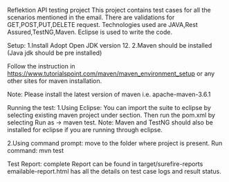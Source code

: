 Reflektion API testing project
This project contains test cases for all the scenarios mentioned in the email.
There are validations for GET,POST,PUT,DELETE request.
Technologies used are JAVA,Rest Assured,TestNG,Maven.
Eclipse is used to write the code.

Setup:
1.Install Adopt Open JDK version 12.
2.Maven should be installed (Java jdk should be pre installed)

Follow the instruction in https://www.tutorialspoint.com/maven/maven_environment_setup or any other sites for maven installation.

Note:
Please install the latest version of maven i.e. apache-maven-3.6.1


Running the test:
1.Using Eclipse:
You can import the suite to eclipse by selecting existing maven project under section.
Then run the pom.xml by selecting Run as -> maven test.
Note:
Maven and TestNG should also be installed for eclipse if you are running through eclipse.

2.Using command prompt:
move to the folder where project is present.
Run command:
mvn test

Test Report:
complete Report can be found in target/surefire-reports
emailable-report.html has all the details on test case logs and result status.

